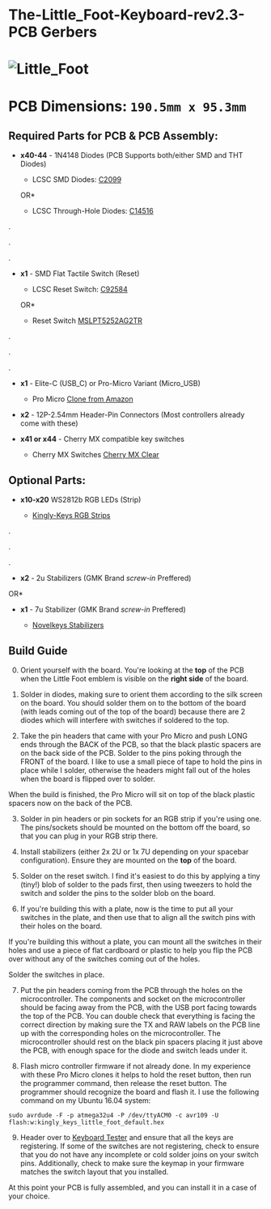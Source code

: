 
# The-Little_Foot-Keyboard-rev2.3-PCB Gerbers

![Little_Foot](https://i.imgur.com/GC1st7U.png)
===

**PCB Dimensions:** `190.5mm x 95.3mm`
===

## Required Parts for PCB & PCB Assembly:

+ **x40-44** - 1N4148 Diodes (PCB Supports both/either SMD and THT Diodes)
  
   - LCSC SMD Diodes: [C2099](https://lcsc.com/product-detail/Switching-Diode_Changjiang-Electronics-Tech-CJ-1N4148W_C2099.html)

   OR*

   - LCSC Through-Hole Diodes: [C14516](https://lcsc.com/product-detail/Switching-Diode_1N4148_C14516.html)

.

.

.

+ **x1** - SMD Flat Tactile Switch (Reset)

   - LCSC Reset Switch: [C92584](https://lcsc.com/product-detail/Tactile-Switches_Korean-Hroparts-Elec-K2-1187SQ-A4SW-06_C92584.html)

   OR*

   - Reset Switch [MSLPT5252AG2TR](https://www.mouser.com/ProductDetail/506-MSLPT5252AG2TR)

.

.

.

+ **x1** - Elite-C (USB_C) or Pro-Micro Variant (Micro_USB)

   - Pro Micro [Clone from Amazon](https://www.amazon.com/KeeYees-ATmega32U4-Development-Microcontroller-Bootloader/dp/B07FXCTVQP/ref=sr_1_3?dchild=1&keywords=pro+micro&qid=1589765488&sr=8-3)

+ **x2** - 12P-2.54mm Header-Pin Connectors (Most controllers already come with these)

+ **x41 or x44** - Cherry MX compatible key switches

   - Cherry MX Switches [Cherry MX Clear](https://www.mouser.com/ProductDetail/540-MX1A-C1NW) 

## Optional Parts:

+ **x10-x20** WS2812b RGB LEDs (Strip) 

   - [Kingly-Keys RGB Strips](https://kingly-keys.xyz/collections/parts-and-pieces/products/ws2812b-leds-strip)
   
.

.

.

+ **x2** - 2u Stabilizers (GMK Brand *screw-in* Preffered)

OR*

+ **x1** - 7u Stabilizer (GMK Brand *screw-in* Preffered)

   - [Novelkeys Stabilizers](https://novelkeys.xyz/collections/miscellaneous/products/cherry-stabilizers?variant=3747938893864)
   


## Build Guide
0. Orient yourself with the board. You're looking at the **top**  of the PCB when the Little Foot emblem is visible on the **right side** of the board.

1. Solder in diodes, making sure to orient them according to the silk screen on the board. You should solder them on to the bottom of the board (with leads coming out of the top of the board) because there are 2 diodes which will interfere with switches if soldered to the top.

2. Take the pin headers that came with your Pro Micro and push LONG ends through the BACK of the PCB, so that the black plastic spacers are on the back side of the PCB. Solder to the pins poking through the FRONT of the board. I like to use a small piece of tape to hold the pins in place while I solder, otherwise the headers might fall out of the holes when the board is flipped over to solder.

When the build is finished, the Pro Micro will sit on top of the black plastic spacers now on the back of the PCB.  

3. Solder in pin headers or pin sockets for an RGB strip if you're using one. The pins/sockets should be mounted on the bottom off the board, so that you can plug in your RGB strip there.

4. Install stabilizers (either 2x 2U or 1x 7U depending on your spacebar configuration). Ensure they are mounted on the **top** of the board.

5. Solder on the reset switch. I find it's easiest to do this by applying a tiny (tiny!) blob of solder to the pads first, then using tweezers to hold the switch and solder the pins to the solder blob on the board.

6. If you're building this with a plate, now is the time to put all your switches in the plate, and then use that to align all the switch pins with their holes on the board. 

If you're building this without a plate, you can mount all the switches in their holes and use a piece of flat cardboard or plastic to help you flip the PCB over without any of the switches coming out of the holes.

Solder the switches in place.

7. Put the pin headers coming from the PCB through the holes on the microcontroller. The components and socket on the microcontroller should be facing away from the PCB, with the USB port facing towards the top of the PCB. You can double check that everything is facing the correct direction by making sure the TX and RAW labels on the PCB line up with the corresponding holes on the microcontroller. The microcontroller should rest on the black pin spacers placing it just above the PCB, with enough space for the diode and switch leads under it.

8. Flash micro controller firmware if not already done. In my experience with these Pro Micro clones it helps to hold the reset button, then run the programmer command, then release the reset button. The programmer should recognize the board and flash it. I use the following command on my Ubuntu 16.04 system: 

```
sudo avrdude -F -p atmega32u4 -P /dev/ttyACM0 -c avr109 -U flash:w:kingly_keys_little_foot_default.hex
```

9. Header over to [Keyboard Tester](https://keyboardtester.com) and ensure that all the keys are registering. If some of the switches are not registering, check to ensure that you do not have any incomplete or cold solder joins on your switch pins. Additionally, check to make sure the keymap in your firmware matches the switch layout that you installed.

At this point your PCB is fully assembled, and you can install it in a case of your choice. 
